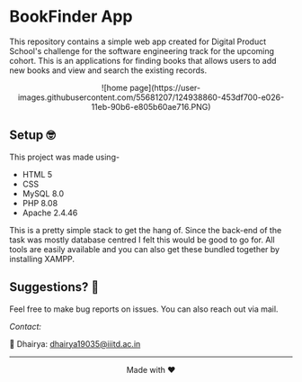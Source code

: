 # BookFinder App

This repository contains a simple web app created for Digital Product School's challenge for the software engineering track for the upcoming cohort. This is an applications for finding books that allows users to add new books and view and search the existing records.

<p align="center">
  ![home page](https://user-images.githubusercontent.com/55681207/124938860-453df700-e026-11eb-90b6-e805b60ae716.PNG)
</p>

## Setup 🤓
This project was made using-
* HTML 5
* CSS
* MySQL 8.0
* PHP 8.08
* Apache 2.4.46

This is a pretty simple stack to get the hang of. Since the back-end of the task was mostly database centred I felt this would be good to go for. All tools are easily available and you can also get these bundled together by installing XAMPP.


## Suggestions? 🤝
Feel free to make bug reports on issues. You can also reach out via mail. 

*Contact:*

🎨 Dhairya: dhairya19035@iiitd.ac.in


*****

<p align="center">
Made with ❤️
</p>
